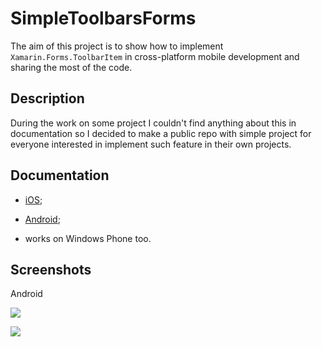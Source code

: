 # SimpleToolbarsForms #

The aim of this project is to show how to implement `Xamarin.Forms.ToolbarItem` in cross-platform mobile development and sharing the most of the code.

## Description ##

During the work on some project I couldn't find anything about this in documentation so I decided to make a public repo with simple project for everyone interested in implement such feature in their own projects.

## Documentation ##

- [iOS](http://iosapi.xamarin.com/?link=T:Xamarin.Forms.ToolbarItem);

- [Android](http://androidapi.xamarin.com/?link=T%3aXamarin.Forms.ToolbarItem);

- works on Windows Phone too.

## Screenshots ##

Android

![](https://raw.githubusercontent.com/tkowalczyk/SimpleToolbarsForms/master/Screenshots/Android/MainScreen.png)

![](https://raw.githubusercontent.com/tkowalczyk/SimpleToolbarsForms/master/Screenshots/Android/MainScreenWithToolBarItems.png)